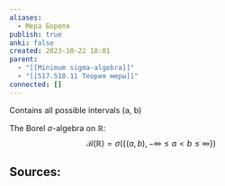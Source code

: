 ```yaml
---
aliases:
  - Мера Бореля
publish: true
anki: false
created: 2023-10-22 18:01
parent:
  - "[[Minimum sigma-algebra]]"
  - "[[517.518.11 Теория меры]]"
connected: []
---
```

Сontains all possible intervals (a, b)

The Borel $\sigma$-algebra on $\mathbb{R}$:
$$
\mathcal{B}(\mathbb{R})=\sigma(\{(a,b),-\infty\leq a<b\leq\infty\})
$$















**Sources:**
- 

